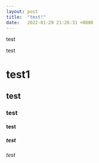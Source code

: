 ```yaml
---
layout: post
title:  "test!"
date:   2022-01-29 21:26:31 +0800
---
```


test

test

# test1

## test

### test

#### test

##### test

###### test


